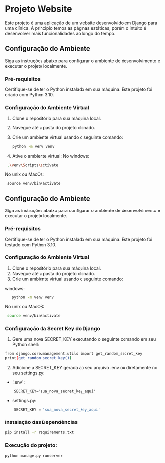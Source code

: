 # Projeto Website

Este projeto é uma aplicação de um website desenvolvido em Django para uma clínica. A principio temos as páginas estáticas, porém o intuito é desenvolver mais funcionalidades ao longo do tempo.

## Configuração do Ambiente

Siga as instruções abaixo para configurar o ambiente de desenvolvimento e executar o projeto localmente.

### Pré-requisitos

Certifique-se de ter o Python instalado em sua máquina. Este projeto foi criado com Python 3.10.

### Configuração do Ambiente Virtual

1. Clone o repositório para sua máquina local.
2. Navegue até a pasta do projeto clonado.
3. Crie um ambiente virtual usando o seguinte comando:

   ```bash
   python -m venv venv
   ```
4. Ative o ambiente virtual: 
No windows:
```bash
 .\venv\Scripts\activate
```
No unix ou MacOs:
```bash:
 source venv/bin/activate
```
## Configuração do Ambiente

Siga as instruções abaixo para configurar o ambiente de desenvolvimento e executar o projeto localmente.

### Pré-requisitos

Certifique-se de ter o Python instalado em sua máquina. Este projeto foi testado com Python 3.10.

### Configuração do Ambiente Virtual

1. Clone o repositório para sua máquina local.
2. Navegue até a pasta do projeto clonado.
3. Crie um ambiente virtual usando o seguinte comando:

windows:

```bash
   python -m venv venv
```

No unix ou MacOS:

``` bash
 source venv/bin/activate
```

### Configuração da Secret Key do Django

1. Gere uma nova SECRET_KEY executando o seguinte comando em seu Python shell:

```bash
from django.core.management.utils import get_random_secret_key
print(get_random_secret_key())

```

2. Adicione a SECRET_KEY gerada ao seu arquivo .env ou diretamente no seu settings.py:
 - '.env':
```plaintext 
    SECRET_KEY='sua_nova_secret_key_aqui'
```
- settings.py:

```python
    SECRET_KEY = 'sua_nova_secret_key_aqui'
```


### Instalação das Dependências

```bash
pip install -r requirements.txt
```

### Execução do projeto:

```bash
python manage.py runserver
```